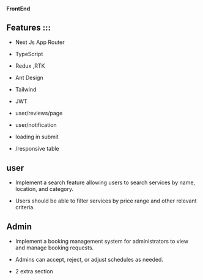 #### FrontEnd 

## Features :::

- Next Js App Router
- TypeScript 
- Redux ,RTK
- Ant Design
- Tailwind
- JWT



- user/reviews/page
- user/notification
- loading in submit

- /responsive table

## user 
- Implement a search feature allowing users to search services
 by name, location, and category.

- Users should be able to filter services by price range and other relevant criteria.


## Admin 
<!-- - Admins can add user -->
- Implement a booking management system for administrators to view and manage booking requests.

- Admins can accept, reject, or adjust schedules as needed.
- 2 extra section

